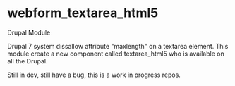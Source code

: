 # webform_textarea_html5
Drupal Module


Drupal 7 system dissallow attribute "maxlength" on a textarea element.
This module create a new component called textarea_html5 who is available on all the Drupal.


Still in dev, still have a bug, this is a work in progress repos.
